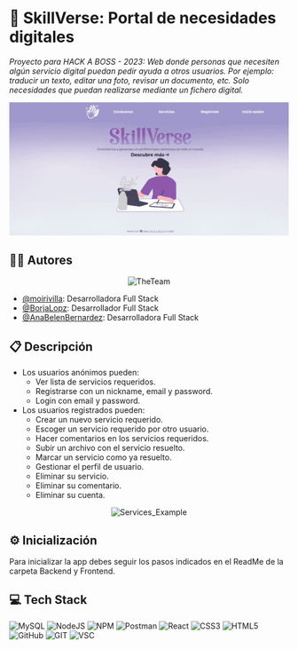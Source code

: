 # 🧩 SkillVerse: Portal de necesidades digitales

_Proyecto para HACK A BOSS - 2023: Web donde personas que necesiten algún servicio digital puedan pedir ayuda a otros usuarios. Por ejemplo: traducir un texto, editar una foto, revisar un documento, etc. Solo necesidades que puedan realizarse mediante un fichero digital._

<div align="center">
  <img src="https://github.com/AnaBelenBernardez/SkillVerse/raw/main/Frontend/public/images/HomeSkillverse.gif" alt="SkillVerse"></div>
  
## 👩‍💻 Autores

<div align="center">
  <img src="https://github.com/AnaBelenBernardez/SkillVerse/raw/main/Frontend/public/images/theTeam.gif" alt="TheTeam"></div>

- [@moirivilla](https://github.com/moirivilla): Desarrolladora Full Stack
- [@BorjaLopz](https://github.com/BorjaLopz): Desarrollador Full Stack
- [@AnaBelenBernardez](https://github.com/AnaBelenBernardez): Desarrolladora Full Stack


## 📋 Descripción

- Los usuarios anónimos pueden:
  - Ver lista de servicios requeridos.
  - Registrarse con un nickname, email y password.
  - Login con email y password.
- Los usuarios registrados pueden:
  - Crear un nuevo servicio requerido.
  - Escoger un servicio requerido por otro usuario.
  - Hacer comentarios en los servicios requeridos.
  - Subir un archivo con el servicio resuelto.
  - Marcar un servicio como ya resuelto.
  - Gestionar el perfil de usuario.
  - Eliminar su servicio.
  - Eliminar su comentario.
  - Eliminar su cuenta.

<div align="center">
  <img src="https://github.com/AnaBelenBernardez/SkillVerse/raw/main/Frontend/public/images/services.gif" alt="Services_Example"></div>

## ⚙ Inicialización

Para inicializar la app debes seguir los pasos indicados en el ReadMe de la carpeta Backend y Frontend.

## 💻 Tech Stack

![MySQL](https://img.shields.io/badge/MySQL-005C84?style=for-the-badge&logo=mysql&logoColor=white)
![NodeJS](https://img.shields.io/badge/Node.js-43853D?style=for-the-badge&logo=node.js&logoColor=white)
![NPM](https://img.shields.io/badge/NPM-%23CB3837.svg?style=for-the-badge&logo=npm&logoColor=white)
![Postman](https://img.shields.io/badge/Postman-FF6C37?style=for-the-badge&logo=postman&logoColor=white)
![React](https://img.shields.io/badge/react-%2320232a.svg?style=for-the-badge&logo=react&logoColor=%2361DAFB)
![CSS3](https://img.shields.io/badge/css3-%231572B6.svg?style=for-the-badge&logo=css3&logoColor=white)
![HTML5](https://img.shields.io/badge/html5-%23E34F26.svg?style=for-the-badge&logo=html5&logoColor=white)
![GitHub](https://img.shields.io/badge/GitHub-100000?style=for-the-badge&logo=github&logoColor=white)
![GIT](https://img.shields.io/badge/GIT-E44C30?style=for-the-badge&logo=git&logoColor=white)
![VSC](https://img.shields.io/badge/Visual_Studio_Code-0078D4?style=for-the-badge&logo=visual%20studio%20code&logoColor=white)
